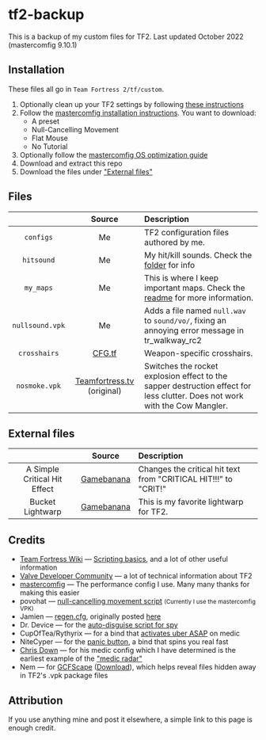 tf2-backup
==========

This is a backup of my custom files for TF2. Last updated October 2022 (mastercomfig 9.10.1)

## Installation

These files all go in `Team Fortress 2/tf/custom`.

1. Optionally clean up your TF2 settings by following [these instructions][mastercomfig-clean]
2. Follow the [mastercomfig installation instructions][mastercomfig]. You want to download:
    * A preset
    * Null-Cancelling Movement
    * Flat Mouse
    * No Tutorial
3. Optionally follow the [mastercomfig OS optimization guide][mastercomfig-optimization]
4. Download and extract this repo
5. Download the files under ["External files"](#external-files)

## Files

|                 | Source                                       | Description
| :-:             | :-:                                          | :-
| `configs`       | Me                                           | TF2 configuration files authored by me.
| `hitsound`      | Me                                           | My hit/kill sounds. Check the [folder](/hitsound/sound/ui/) for info
| `my_maps`       | Me                                           | This is where I keep important maps. Check the [readme](/my_maps/maps) for more information.
| `nullsound.vpk` | Me                                           | Adds a file named `null.wav` to `sound/vo/`, fixing an annoying error message in tr_walkway_rc2
| `crosshairs`    | [CFG.tf][source-crosshairs]                  | Weapon-specific crosshairs.
| `nosmoke.vpk`   | [Teamfortress.tv][source-nosmoke] (original) | Switches the rocket explosion effect to the sapper destruction effect for less clutter. Does not work with the Cow Mangler.

## External files 

|                              | Source                      | Description
| :-:                          | :-:                         | :-
| A Simple Critical Hit Effect | [Gamebanana][source-crit]   | Changes the critical hit text from "CRITICAL HIT!!!" to "CRIT!"
| Bucket Lightwarp             | [Gamebanana][source-bucket] | This is my favorite lightwarp for TF2.

## Credits

* [Team Fortress Wiki][credits-tf2wiki]                        — [Scripting basics][credits-tf2wiki-scripting], and a lot of other useful information
* [Valve Developer Community][credits-vdc]                     — a lot of technical information about TF2
* [mastercomfig][credits-mastercomfig]                         — The performance config I use. Many many thanks for making this easier
* povohat                                                      — [null-cancelling movement script][credits-nullcancel] <small>(Currently I use the mastercomfig VPK)</small>
* Jamien                                                       — [regen.cfg](configs/cfg/regen.cfg), originally posted [here][credits-regen]
* Dr. Device                                                   — for the [auto-disguise script for spy][credits-autodisguise]
* CupOfTea/Rythyrix                                            — for a bind that [activates uber ASAP][credits-instauber] on medic
* NiteCyper                                                    — for the [panic button][credits-panic], a bind that spins you real fast
* [Chris Down][credits-chrisdown]                              — for his medic config which I have determined is the earliest example of the ["medic radar"][credits-chrisdown-radar]
* Nem                                                          — for [GCFScape][credits-gcfscape] ([Download][credits-gcfscape-dl]), which helps reveal files hidden away in TF2's .vpk package files

## Attribution

If you use anything mine and post it elsewhere, a simple link to this page is enough credit.

[mastercomfig]:              https://docs.mastercomfig.com/latest/setup/install/
[mastercomfig-clean]:        https://docs.mastercomfig.com/latest/setup/clean_up/
[mastercomfig-optimization]: https://docs.mastercomfig.com/latest/os/

[source-nosmoke]:            http://www.teamfortress.tv/25647/no-explosion-smoke-script
[source-bucket]:             https://gamebanana.com/skins/145214
[source-crit]:               https://gamebanana.com/effects/4759
[source-crosshairs]:         https://cfg.tf/tools/crosshairs/
[source-uvisfix]:            https://github.com/agrastiOs/Ultimate-TF2-Visual-Fix-Pack

[credits-tf2wiki]:           https://wiki.teamfortress.com/
[credits-tf2wiki-scripting]: https://wiki.teamfortress.com/wiki/Scripting
[credits-vdc]:               https://developer.valvesoftware.com/
[credits-mastercomfig]:      https://mastercomfig.com
[credits-nullcancel]:        https://web.archive.org/web/20191124005113/http://ozfortress.com/showpost.php?p=624355
[credits-regen]:             https://web.archive.org/web/20130313024621/http://forums.tf2jump.com/index.php?topic=566.0
[credits-autodisguise]:      https://web.archive.org/web/20150404074844/http://tf2wiki.net/wiki/spy_scripts#Toggle_Auto_Disguise_on_attack
[credits-instauber]:         https://web.archive.org/web/20150321060517/http://tf2wiki.net/wiki/Medic_scripts#InstaUber
[credits-panic]:             https://web.archive.org/web/20150327135717/http://tf2wiki.net:80/wiki/Pyro_scripts#Pyro_Panic_Button
[credits-chrisdown]:         https://chrisdown.name/tf2/
[credits-chrisdown-radar]:   https://github.com/tf2configs/tf2configs/blob/master/medic#L42
[credits-gcfscape]:          https://nemstools.github.io/pages/GCFScape.html
[credits-gcfscape-dl]:       https://nemstools.github.io/pages/GCFScape-Download.html
